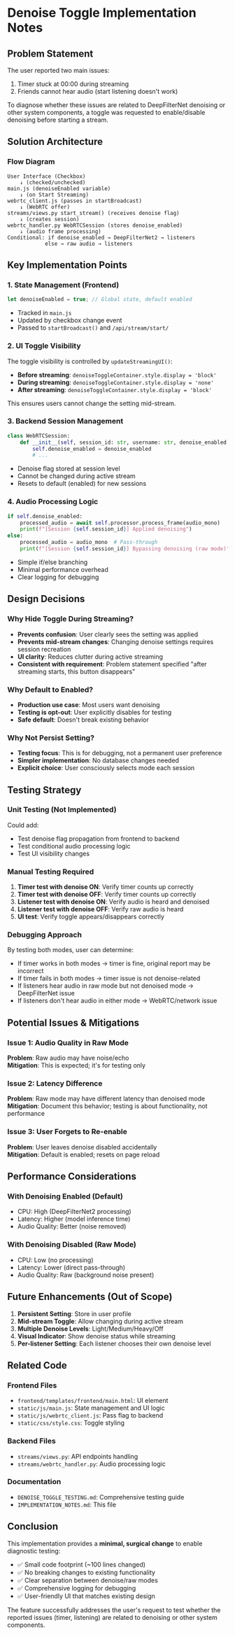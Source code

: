 # Denoise Toggle Implementation Notes

## Problem Statement
The user reported two main issues:
1. Timer stuck at 00:00 during streaming
2. Friends cannot hear audio (start listening doesn't work)

To diagnose whether these issues are related to DeepFilterNet denoising or other system components, a toggle was requested to enable/disable denoising before starting a stream.

## Solution Architecture

### Flow Diagram
```
User Interface (Checkbox)
    ↓ (checked/unchecked)
main.js (denoiseEnabled variable)
    ↓ (on Start Streaming)
webrtc_client.js (passes in startBroadcast)
    ↓ (WebRTC offer)
streams/views.py start_stream() (receives denoise flag)
    ↓ (creates session)
webrtc_handler.py WebRTCSession (stores denoise_enabled)
    ↓ (audio frame processing)
Conditional: if denoise_enabled → DeepFilterNet2 → listeners
            else → raw audio → listeners
```

## Key Implementation Points

### 1. State Management (Frontend)
```javascript
let denoiseEnabled = true; // Global state, default enabled
```
- Tracked in `main.js`
- Updated by checkbox change event
- Passed to `startBroadcast()` and `/api/stream/start/`

### 2. UI Toggle Visibility
The toggle visibility is controlled by `updateStreamingUI()`:
- **Before streaming**: `denoiseToggleContainer.style.display = 'block'`
- **During streaming**: `denoiseToggleContainer.style.display = 'none'`
- **After streaming**: `denoiseToggleContainer.style.display = 'block'`

This ensures users cannot change the setting mid-stream.

### 3. Backend Session Management
```python
class WebRTCSession:
    def __init__(self, session_id: str, username: str, denoise_enabled: bool = True):
        self.denoise_enabled = denoise_enabled
        # ...
```
- Denoise flag stored at session level
- Cannot be changed during active stream
- Resets to default (enabled) for new sessions

### 4. Audio Processing Logic
```python
if self.denoise_enabled:
    processed_audio = await self.processor.process_frame(audio_mono)
    print(f"[Session {self.session_id}] Applied denoising")
else:
    processed_audio = audio_mono  # Pass-through
    print(f"[Session {self.session_id}] Bypassing denoising (raw mode)")
```
- Simple if/else branching
- Minimal performance overhead
- Clear logging for debugging

## Design Decisions

### Why Hide Toggle During Streaming?
- **Prevents confusion**: User clearly sees the setting was applied
- **Prevents mid-stream changes**: Changing denoise settings requires session recreation
- **UI clarity**: Reduces clutter during active streaming
- **Consistent with requirement**: Problem statement specified "after streaming starts, this button disappears"

### Why Default to Enabled?
- **Production use case**: Most users want denoising
- **Testing is opt-out**: User explicitly disables for testing
- **Safe default**: Doesn't break existing behavior

### Why Not Persist Setting?
- **Testing focus**: This is for debugging, not a permanent user preference
- **Simpler implementation**: No database changes needed
- **Explicit choice**: User consciously selects mode each session

## Testing Strategy

### Unit Testing (Not Implemented)
Could add:
- Test denoise flag propagation from frontend to backend
- Test conditional audio processing logic
- Test UI visibility changes

### Manual Testing Required
1. **Timer test with denoise ON**: Verify timer counts up correctly
2. **Timer test with denoise OFF**: Verify timer counts up correctly
3. **Listener test with denoise ON**: Verify audio is heard and denoised
4. **Listener test with denoise OFF**: Verify raw audio is heard
5. **UI test**: Verify toggle appears/disappears correctly

### Debugging Approach
By testing both modes, user can determine:
- If timer works in both modes → timer is fine, original report may be incorrect
- If timer fails in both modes → timer issue is not denoise-related
- If listeners hear audio in raw mode but not denoised mode → DeepFilterNet issue
- If listeners don't hear audio in either mode → WebRTC/network issue

## Potential Issues & Mitigations

### Issue 1: Audio Quality in Raw Mode
**Problem**: Raw audio may have noise/echo  
**Mitigation**: This is expected; it's for testing only

### Issue 2: Latency Difference
**Problem**: Raw mode may have different latency than denoised mode  
**Mitigation**: Document this behavior; testing is about functionality, not performance

### Issue 3: User Forgets to Re-enable
**Problem**: User leaves denoise disabled accidentally  
**Mitigation**: Default is enabled; resets on page reload

## Performance Considerations

### With Denoising Enabled (Default)
- CPU: High (DeepFilterNet2 processing)
- Latency: Higher (model inference time)
- Audio Quality: Better (noise removed)

### With Denoising Disabled (Raw Mode)
- CPU: Low (no processing)
- Latency: Lower (direct pass-through)
- Audio Quality: Raw (background noise present)

## Future Enhancements (Out of Scope)

1. **Persistent Setting**: Store in user profile
2. **Mid-stream Toggle**: Allow changing during active stream
3. **Multiple Denoise Levels**: Light/Medium/Heavy/Off
4. **Visual Indicator**: Show denoise status while streaming
5. **Per-listener Setting**: Each listener chooses their own denoise level

## Related Code

### Frontend Files
- `frontend/templates/frontend/main.html`: UI element
- `static/js/main.js`: State management and UI logic
- `static/js/webrtc_client.js`: Pass flag to backend
- `static/css/style.css`: Toggle styling

### Backend Files
- `streams/views.py`: API endpoints handling
- `streams/webrtc_handler.py`: Audio processing logic

### Documentation
- `DENOISE_TOGGLE_TESTING.md`: Comprehensive testing guide
- `IMPLEMENTATION_NOTES.md`: This file

## Conclusion

This implementation provides a **minimal, surgical change** to enable diagnostic testing:
- ✅ Small code footprint (~100 lines changed)
- ✅ No breaking changes to existing functionality
- ✅ Clear separation between denoise/raw modes
- ✅ Comprehensive logging for debugging
- ✅ User-friendly UI that matches existing design

The feature successfully addresses the user's request to test whether the reported issues (timer, listening) are related to denoising or other system components.
